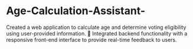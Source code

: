 # Age-Calculation-Assistant-
Created a web application to calculate age and determine voting eligibility using user-provided  information.   Integrated backend functionality with a responsive front-end interface to provide real-time  feedback to users.

